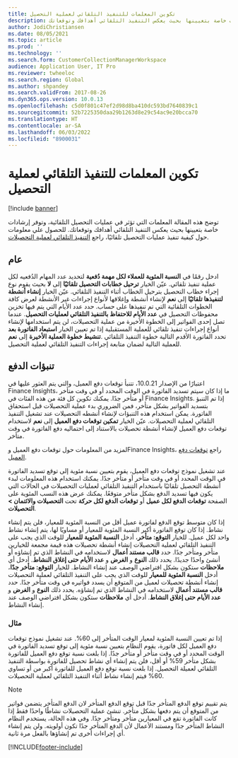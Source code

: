 ```yaml
---
title: تكوين المعلمات للتنفيذ التلقائي لعملية التحصيل
description: توضح هذه المقالة المعلمات التي تؤثر في عمليات التحصيل التلقائية، وتوفر إرشادات خاصة بتعيينها بحيث يعكس التنفيذ التلقائي أهدافك وتوقعاتك.
author: JodiChristiansen
ms.date: 08/05/2021
ms.topic: article
ms.prod: ''
ms.technology: ''
ms.search.form: CustomerCollectionManagerWorkspace
audience: Application User, IT Pro
ms.reviewer: twheeloc
ms.search.region: Global
ms.author: shpandey
ms.search.validFrom: 2017-08-26
ms.dyn365.ops.version: 10.0.13
ms.openlocfilehash: c5d0f801c47ef2d98d8ba410dc593bd7640839c1
ms.sourcegitcommit: 52b7225350daa29b1263d8e29c54ac9e20bcca70
ms.translationtype: HT
ms.contentlocale: ar-SA
ms.lasthandoff: 06/03/2022
ms.locfileid: "8900031"
---
```

# <a name="configure-parameters-for-collection-process-automation"></a>تكوين المعلمات للتنفيذ التلقائي لعملية التحصيل

[!include [banner](../includes/banner.md)]

توضح هذه المقالة المعلمات التي تؤثر في عمليات التحصيل التلقائية، وتوفر إرشادات خاصة بتعيينها بحيث يعكس التنفيذ التلقائي أهدافك وتوقعاتك. للحصول علي معلومات حول كيفية تنفيذ عمليات التحصيل تلقائيًا، راجع [التنفيذ التلقائي لعملية التحصيلات](collections-process-automate.md).

## <a name="general"></a>عام
ادخل رقمًا في **النسبة المئوية للعملاء لكل مهمة دُفعية‬** لتحديد عدد المهام الدُفعيه لكل عملية تنفيذ تلقائي. عيّن الخيار **ترحيل خطابات التحصيل تلقائيًا‬** إلى **لا** بحيث يقوم نوع إجراء خطاب التحصيل بترحيل الخطاب أثناء التنفيذ التلقائي. عيّن الخيار **إنشاء أنشطة لتنفيذها تلقائيًا‬** إلى **نعم** لإنشاء أنشطة وإغلاقها لأنواع إجراءات غير الأنشطة لعرض كافة الخطوات التلقائية التي تم تنفيذها على حساب. حدد عدد الأيام التي يتم فيها تخزين محفوظات التحصيل في **عدد الأيام للاحتفاظ بالتنفيذ التلقائي لعمليات التحصيل‬**. عندما تصل إحدى الفواتير إلى الخطوة الأخيرة من عملية التحصيلات، لن يتم استخدامها لإنشاء أنواع إجراءات تنفيذ تلقائي للعملية المستقبلية إذا تم تعيين الخيار **استبعاد الفاتورة بعد تنشيط خطوة العملية الأخيرة** إلى **نعم‏‎**. تحدد الفاتورة الأقدم التالية خطوة التنفيذ التلقائي للعملية التالية لضمان متابعة إجراءات التنفيذ التلقائي لعملية التحصيل. 

## <a name="payment-predictions"></a>تنبؤات الدفع
اعتبارًا من الإصدار 10.0.21، تتنبأ توقعات دفع العميل‬، والتي يتم العثور عليها في Finance Insights‬، ما إذا كان سيتم تسديد الفاتورة في الوقت المحدد أو في وقت متأخر أو متأخر جدًا. يمكنك تكوين كل فئة من هذه الفئات في Finance Insights‬. إذا تم التنبؤ بتسديد الفواتير بشكل متأخر، فمن الضروري بدء عملية التحصيلات قبل استحقاق الفاتورة. يمكن استخدام هذه التنبؤات لإنشاء أنشطه التحصيلات عند تشغيل التنفيذ التلقائي لعملية التحصيلات. عيّن الخيار **تمكين توقعات دفع العميل‬** إلى **نعم** لاستخدام توقعات دفع العميل لإنشاء أنشطة تحصيلات بالاستناد إلى احتماليه دفع الفاتورة في وقت متأخر. 

لمزيد من المعلومات حول توقعات دفع العميل وFinance Insights، راجع [توقعات دفع العميل](payment-insights-overview.md).

عند تشغيل نموذج توقعات دفع العميل، يقوم بتعيين نسبة مئوية إلى توقع تسديد الفاتورة في الوقت المحدد أو في وقت متأخر أو متأخر جدًا.‬ يمكنك استخدام هذه المعلومات لبدء أنشطة التحصيل تلقائيًا باستخدام التنفيذ التلقائي لعمليات التحصيلات في الحالات التي يكون فيها تسديد الدفع بشكل متأخر متوقعًا. يمكنك عرض هذه النسب المئوية على الصفحة **توقعات الدفع لكل عميل** أو **توقعات الدفع لكل حركة** تحت **التحصيلات والائتمان‬ > التحصيلات**. 

إذا كان متوسط توقع الدفع لفاتورة عميل أقل من النسبة المئوية للمعيار، فلن يتم إنشاء نشاط. إذا كان توقع الفاتورة أكبر النسبة المئوية للمعيار أو مساويًا لها، يتم إنشاء نشاط واحد لكل عميل. للخيار **التوقع: متأخر**، أدخل **النسبة المئوية للمعيار** للوقت الذي يجب على التنفيذ التلقائي لعملية التحصيلات إنشاء أنشطة تحصيلات هذه قيمة مجمعة للخيارين متأخر ومتأخر جدًا. حدد **قالب مستند أعمال** لاستخدامه في النشاط الذي تم إنشاؤه أو أنشئ واحدًا جديدًا. يحدد ذلك **النوع** و **الغرض** و **عدد الأيام حتى إغلاق النشاط**. أدخل أي **ملاحظات** ستكون بشكل افتراضي الوصف عند إنشاء النشاط. للخيار **التوقع: متأخر جدًا**، أدخل **النسبة المئوية للمعيار** للوقت الذي يجب على التنفيذ التلقائي لعملية التحصيلات إنشاء أنشطة تحصيلات لعميل من المتوقع أن يسدد فواتيره في وقت متأخر جدًا. حدد **قالب مستند أعمال** لاستخدامه في النشاط الذي تم إنشاؤه. يحدد ذلك **النوع** و **الغرض** و **عدد الأيام حتى إغلاق النشاط**. أدخل أي **ملاحظات** ستكون بشكل افتراضي الوصف عند إنشاء النشاط. 

### <a name="example"></a>مثال
إذا تم تعيين النسبة المئوية لمعيار الوقت المتأخر إلى 60%. عند تشغيل نموذج توقعات دفع العميل لكل فاتورة، يقوم النظام بتعيين نسبة مئوية إلى توقع تسديد الفاتورة في الوقت المحدد أو في وقت متأخر أو متأخر جدًا.‬ إذا بلغت نسبة توقع دفع العميل للفاتورة بشكل متأخر 59% أو أقل، فلن يتم إنشاء أي نشاط تحصيل للفاتورة بواسطة التنفيذ التلقائي لعميلة التحصيل. إذا بلغت نسبة توقع دفع العميل للفاتورة أكبر من أو تساوي 60% فيتم إنشاء نشاط أثناء التنفيذ التلقائي لعملية التحصيلات. 

> [!NOTE]
> يتم تقييم توقع الدفع المتأخر جدًا قبل توقع الدفع المتأخر لان الدفع المتأخر يتضمن فواتير من المتوقع أن يتم دفعها بشكل متأخر. تنشئ عملية التحصيلات نشاطًا واحدًا فقط إذا كانت الفاتورة تقع في المعيارين متأخر ومتأخر جدًا. وفي هذه الحالة، يستخدم النظام النشاط المتأخر جدًا ومستند الأعمال لأن الدفع المتأخر جدًا تكون أولويته. ولن يتم إنشاء أي إجراءات أخرى تم إنشاؤها بالفعل مرة ثانية.

[!INCLUDE[footer-include](../../includes/footer-banner.md)]
